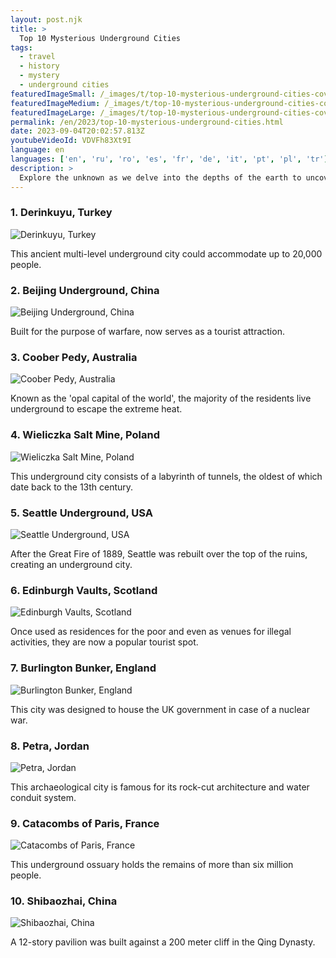 ```yaml
---
layout: post.njk
title: >
  Top 10 Mysterious Underground Cities
tags:
  - travel
  - history
  - mystery
  - underground cities
featuredImageSmall: /_images/t/top-10-mysterious-underground-cities-cover-en-small.webp
featuredImageMedium: /_images/t/top-10-mysterious-underground-cities-cover-en-medium.webp
featuredImageLarge: /_images/t/top-10-mysterious-underground-cities-cover-en-large.webp
permalink: /en/2023/top-10-mysterious-underground-cities.html
date: 2023-09-04T20:02:57.813Z
youtubeVideoId: VDVFh83Xt9I
language: en
languages: ['en', 'ru', 'ro', 'es', 'fr', 'de', 'it', 'pt', 'pl', 'tr']
description: >
  Explore the unknown as we delve into the depths of the earth to uncover the top 10 most mysterious and fascinating underground cities that exist.
---
```


### 1. Derinkuyu, Turkey

![Derinkuyu, Turkey](/_images/2/2956c0f6ac33b2a8a4767f02ae85fafb-medium.webp)

This ancient multi-level underground city could accommodate up to 20,000 people.

### 2. Beijing Underground, China

![Beijing Underground, China](/_images/1/14dc6b495c8577e5b76bfaa4f3eca6e9-medium.webp)

Built for the purpose of warfare, now serves as a tourist attraction.

### 3. Coober Pedy, Australia

![Coober Pedy, Australia](/_images/c/c9e73c06272fd3b4f98f2857663efc98-medium.webp)

Known as the 'opal capital of the world', the majority of the residents live underground to escape the extreme heat.

### 4. Wieliczka Salt Mine, Poland

![Wieliczka Salt Mine, Poland](/_images/5/5274526bbff341a5489881465c03c40f-medium.webp)

This underground city consists of a labyrinth of tunnels, the oldest of which date back to the 13th century.

### 5. Seattle Underground, USA

![Seattle Underground, USA](/_images/8/8a934c45120f3e7f2ff8d7f4b0195284-medium.webp)

After the Great Fire of 1889, Seattle was rebuilt over the top of the ruins, creating an underground city.

### 6. Edinburgh Vaults, Scotland

![Edinburgh Vaults, Scotland](/_images/1/107ea0bd625be108a41d1756bc7f6fdd-medium.webp)

Once used as residences for the poor and even as venues for illegal activities, they are now a popular tourist spot.

### 7. Burlington Bunker, England

![Burlington Bunker, England](/_images/9/9d5a0a425c95dd9faf526736615c8b1a-medium.webp)

This city was designed to house the UK government in case of a nuclear war.

### 8. Petra, Jordan

![Petra, Jordan](/_images/3/36827055133fa0b3a96a980a2b923568-medium.webp)

This archaeological city is famous for its rock-cut architecture and water conduit system.

### 9. Catacombs of Paris, France

![Catacombs of Paris, France](/_images/6/6bfd5ce92b187d6ad6e0f1a78c8f74aa-medium.webp)

This underground ossuary holds the remains of more than six million people.

### 10. Shibaozhai, China

![Shibaozhai, China](/_images/2/2d25cad8eba83d30bafe63a85c8770d1-medium.webp)

A 12-story pavilion was built against a 200 meter cliff in the Qing Dynasty.

